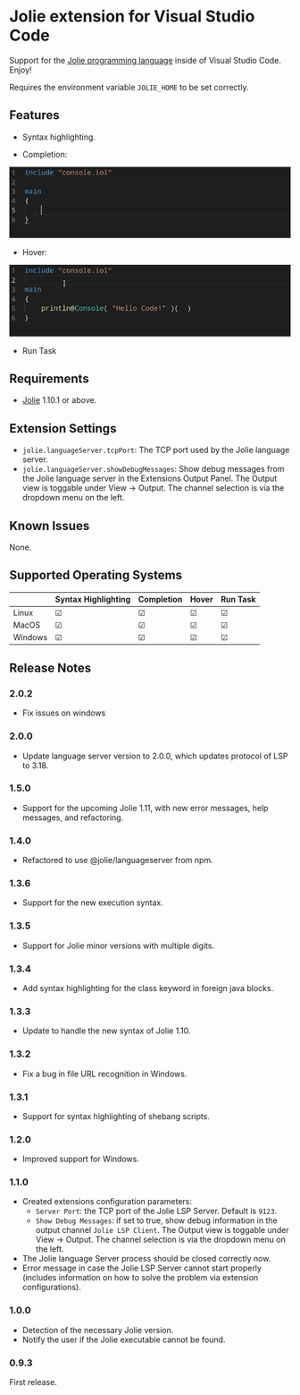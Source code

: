 # Jolie extension for Visual Studio Code

Support for the [Jolie programming language](https://jolie-lang.org) inside of Visual Studio Code. Enjoy!

Requires the environment variable `JOLIE_HOME` to be set correctly.

## Features

- Syntax highlighting.

- Completion:

![Completion](images/feature-completion.gif)

- Hover:

![Hover](images/feature-hover.gif)

- Run Task

## Requirements

- [Jolie](https://jolie-lang.org) 1.10.1 or above.

## Extension Settings

- `jolie.languageServer.tcpPort`: The TCP port used by the Jolie language server.
- `jolie.languageServer.showDebugMessages`: Show debug messages from the Jolie language server in the Extensions Output Panel. The Output view is toggable under View -> Output. The channel selection is via the dropdown menu on the left.

## Known Issues

None.

## Supported Operating Systems

|            | Syntax Highlighting | Completion          | Hover               | Run Task            |
|------------|---------------------|---------------------|---------------------|---------------------|
| Linux      |☑           |☑           |☑           | ☑          |
| MacOS      |☑           |☑           |☑           | ☑          |
| Windows    |☑           |☑           |☑           | ☑          |

## Release Notes

### 2.0.2

- Fix issues on windows

### 2.0.0

- Update language server version to 2.0.0, which updates protocol of LSP to 3.18.

### 1.5.0

- Support for the upcoming Jolie 1.11, with new error  messages, help messages, and refactoring.

### 1.4.0

- Refactored to use @jolie/languageserver from npm.

### 1.3.6

- Support for the new execution syntax.

### 1.3.5

- Support for Jolie minor versions with multiple digits.

### 1.3.4

- Add syntax highlighting for the class keyword in foreign java blocks.

### 1.3.3

- Update to handle the new syntax of Jolie 1.10.

### 1.3.2

- Fix a bug in file URL recognition in Windows.

### 1.3.1

- Support for syntax highlighting of shebang scripts.

### 1.2.0

- Improved support for Windows.

### 1.1.0

- Created extensions configuration parameters:
  - `Server Port`: the TCP port of the Jolie LSP Server. Default is `9123`.
  - `Show Debug Messages`: if set to true, show debug information in the output channel `Jolie LSP Client`. The Output view is toggable under View -> Output. The channel selection is via the dropdown menu on the left.
- The Jolie language Server process should be closed correctly now.
- Error message in case the Jolie LSP Server cannot start properly (includes information on how to solve the problem via extension configurations).

### 1.0.0

- Detection of the necessary Jolie version.
- Notify the user if the Jolie executable cannot be found.

### 0.9.3

First release.
